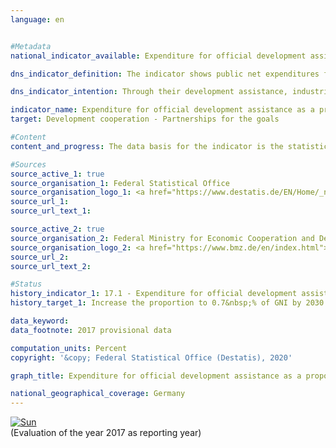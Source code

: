 ```yaml
---                   
language: en                   


#Metadata                   
national_indicator_available: Expenditure for official development assistance as a proportion of gross national income                   

dns_indicator_definition: The indicator shows public net expenditures for development assistance (Official Development Assistance or ODA) as a percentage of gross national income (GNI).<sub> Text from the Indicator Report 2018</sub>                   

dns_indicator_intention: Through their development assistance, industrialised nations contribute to reducing poverty worldwide, securing peace, alleviating humanitarian crises, achieving democracy, shaping globalisation equitably and protecting the environment. In order to live up to this responsibility, the Federal Government aims to achieve the target originally set for 2015 to increase public development expenditure as a proportion of gross national income to 0.7&nbsp;% by 2030.<sub> Text from the Indicator Report 2018</sub>                   

indicator_name: Expenditure for official development assistance as a proportion of gross national income                   
target: Development cooperation - Partnerships for the goals                   

#Content                    
content_and_progress: The data basis for the indicator is the statistics on the flows of German development assistance, which is compiled by the Federal Statistical Office on behalf of the Federal Ministry for Economic Cooperation and Development.<br><br>The eligibility of a flow as ODA is defined by the relevant guidelines issued by the Development Assistance Committee (DAC) of the Organisation for Economic Cooperation and Development (OECD). ODA mainly includes expenditure for financial and technical cooperation with developing and emerging countries, humanitarian aid as well as contributions for development assistance to multilateral institutions such as the United Nations, the European Union (EU), the World Bank or regional development banks. Furthermore, expenditure for specific peace missions, debt cancellation as well as costs of specific development assistance provided in the donor country, such as the tuition costs of university students from developing and emerging countries or expenditure for development-related research, can also be counted as ODA. In 2015, the calculation basis of the German ODA was adjusted to take greater account of the costs of housing, care and education of refugees within the donor country.<br><br>An expert group of the DAC has submitted proposals for harmonising and improving the comparability of the methods used to determine ODA eligible expenditure for refugees within the country. These proposals can be implemented by Member States as of reference year 2017 and have to be implemented as of reference year 2019 at the latest. The OECD, or the DAC, also define the list of ODA eligible developing and emerging countries. This includes the least developed countries (LDCs) on the one hand and other countries with low and medium GNI per capita on the other. Members of the G7 and Russia, the EU as well as EU accession candidates with a fixed accession date are excluded. The list is updated every three years. Changes in the indicator can also result from the fact that individual or several countries are added to or removed from the list.<br><br>In 2017, official development expenditure as a percentage of German GNI was 0.66&nbsp;% according to provisional figures. Net ODA flows in 2017 were around 21.9 billion euros (provisional value), which was a decrease of 2.1&nbsp;% year on year (22.4 billion euros). It should be noted that Germany saw a large influx of immigrants from conflict regions in 2015 and 2016. Benefits for the provision of basic services in Germany to asylum seekers from developing countries can be reported as ODA. This is one of the main reasons for the sharp increase of the figures recorded for 2015 and 2016 compared to 2014. In 2017, a slight reduction can be observed with decreasing immigration. Excluding the costs of refugees, the ODA quota remained almost constant from 2016 to 2017.<br><br>In an international comparison, Germany was the second largest donor of ODA funds in absolute terms in 2017 (provisional results) after the USA and ahead of the UK. With reference to GNI, the rate of 0.66&nbsp;% achieved by Germany in 2017 is above the average value of the EU members of the OECD Development Assistance Committee (0.59&nbsp;%). In relative terms, Germany ranks 6th out of the 29 DAC member countries. The international goal of 0.7&nbsp;% was achieved in 2017 by Sweden, Luxembourg, Norway, Denmark and the UK.<br><br>In addition to official development assistance, private organisations such as churches, foundations and associations also make contributions. This private development assistance, which does not qualify as ODA, amounted to 1.3 billion euros in 2017, equating to a share of 0.04&nbsp;% of gross national income. Private direct investment in developing and emerging countries totalled 10.9 billion euros in 2017 (before revision).<sub> Text from the Indicator Report 2018</sub>                   

#Sources
source_active_1: true                           
source_organisation_1: Federal Statistical Office                           
source_organisation_logo_1: <a href="https://www.destatis.de/EN/Home/_node.html"><img src="https://g205sdgs.github.io/sdg-indicators/public/logosEn/destatis.png" alt="Logo Destatis title=Click here to visit the homepage of the organization" /></a>                           
source_url_1:                            
source_url_text_1:                            

source_active_2: true                           
source_organisation_2: Federal Ministry for Economic Cooperation and Development                           
source_organisation_logo_2: <a href="https://www.bmz.de/en/index.html"><img src="https://g205sdgs.github.io/sdg-indicators/public/logosEn/bmz.png" alt="Logo BMZ title=Click here to visit the homepage of the organization" /></a>                           
source_url_2:                            
source_url_text_2:                            

#Status                   
history_indicator_1: 17.1 - Expenditure for official development assistance as a proportion of gross national income                   
history_target_1: Increase the proportion to 0.7&nbsp;% of GNI by 2030

data_keyword:                    
data_footnote: 2017 provisional data                   

computation_units: Percent                   
copyright: '&copy; Federal Statistical Office (Destatis), 2020'                   

graph_title: Expenditure for official development assistance as a proportion of gross national income                   

national_geographical_coverage: Germany                   
---
```

<div>                           
  <div class="my-header">                           
    <a href="https://sustainabledevelopment-deutschland.github.io/en/status/"><img src="https://g205sdgs.github.io/sdg-indicators/public/Wettersymbole/Sonne.png" title="If the trend continues, the target value will be met or the difference between the target value and the current value will be less than 5&nbsp;%" alt="Sun" />                           
    </a>                           
  </div>
  <div class="my-header-note">
    <span>(Evaluation of the year 2017 as reporting year)</span>
  </div>                           
</div>